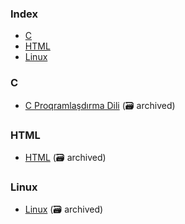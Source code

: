 ### Index

* [C](#c)
* [HTML](#html)
* [Linux](#linux)
  


### C

* [C Proqramlaşdırma Dili](https://web.archive.org/web/20241214000729/https://ilkaddimlar.com/ders/c-proqramlasdirma-dili) (:card_file_box: archived)


### HTML
* [HTML](https://web.archive.org/web/20241214005042/https://ilkaddimlar.com/ders/html) (:card_file_box: archived)


### Linux

* [Linux](https://web.archive.org/web/20241214095624/https://ilkaddimlar.com/ders/linux) (:card_file_box: archived)



